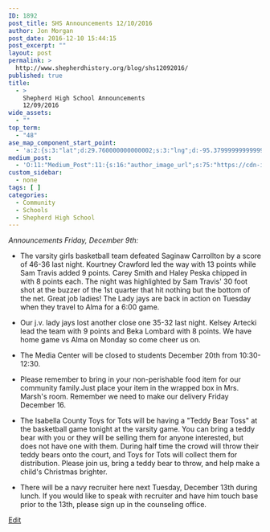 ```yaml
---
ID: 1892
post_title: SHS Announcements 12/10/2016
author: Jon Morgan
post_date: 2016-12-10 15:44:15
post_excerpt: ""
layout: post
permalink: >
  http://www.shepherdhistory.org/blog/shs12092016/
published: true
title:
  - >
    Shepherd High School Announcements
    12/09/2016
wide_assets:
  - ""
top_term:
  - "48"
ase_map_component_start_point:
  - 'a:2:{s:3:"lat";d:29.760000000000002;s:3:"lng";d:-95.379999999999995;}'
medium_post:
  - 'O:11:"Medium_Post":11:{s:16:"author_image_url";s:75:"https://cdn-images-1.medium.com/fit/c/200/200/1*SqJTY-3vzTSKsiqc5-cV_A.jpeg";s:10:"author_url";s:28:"https://medium.com/@morga2ja";s:11:"byline_name";N;s:12:"byline_email";N;s:10:"cross_link";s:2:"no";s:2:"id";s:12:"201f9885198b";s:21:"follower_notification";s:2:"no";s:7:"license";s:19:"all-rights-reserved";s:14:"publication_id";s:12:"f45ad4d6ec92";s:6:"status";s:5:"draft";s:3:"url";s:41:"https://medium.com/@morga2ja/201f9885198b";}'
custom_sidebar:
  - none
tags: [ ]
categories:
  - Community
  - Schools
  - Shepherd High School
---
```

*Announcements Friday, December 9th:*

* The varsity girls basketball team defeated Saginaw Carrollton by a score of 46-36 last night. Kourtney Crawford led the way with 13 points while Sam Travis added 9 points. Carey Smith and Haley Peska chipped in with 8 points each. The night was highlighted by Sam Travis' 30 foot shot at the buzzer of the 1st quarter that hit nothing but the bottom of the net. Great job ladies! The Lady jays are back in action on Tuesday when they travel to Alma for a 6:00 game.

* Our j.v. lady jays lost another close one 35-32 last night. Kelsey Artecki lead the team with 9 points and Beka Lombard with 8 points. We have home game vs Alma on Monday so come cheer us on.

* The Media Center will be closed to students December 20th from 10:30-12:30.

* Please remember to bring in your non-perishable food item for our community family.Just place your item in the wrapped box in Mrs. Marsh's room. Remember we need to make our delivery Friday December 16.

* The Isabella County Toys for Tots will be having a "Teddy Bear Toss" at the basketball game tonight at the varsity game. You can bring a teddy bear with you or they will be selling them for anyone interested, but does not have one with them. During half time the crowd will throw their teddy bears onto the court, and Toys for Tots will collect them for distribution. Please join us, bring a teddy bear to throw, and help make a child's Christmas brighter.

* There will be a navy recruiter here next Tuesday, December 13th during lunch. If you would like to speak with recruiter and have him touch base prior to the 13th, please sign up in the counseling office.

[Edit](https://docs.google.com/document/d/1GQ0N4WI2BbjVw6ajEmCC-WFxDfF6TVCCrkLp3f9VKn8/edit?usp=sharing)